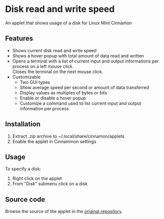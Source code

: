 # Disk read and write speed
An applet that shows usage of a disk for Linux Mint Cinnamon

## Features
* Shows current disk read and write speed
* Shows a hover popup with total amount of data read and written
* Opens a terminal with a list of current input and output informations per process on a left mouse click.  
  Closes the terminal on the next mouse click.
* Customizable
  * Two GUI types
  * Show average speed per second or amount of data transferred
  * Display values as multiples of bytes or bits  
  * Enable or disable a hover popup
  * Customize a command used to list current input and output information per process

## Installation
1. Extract .zip archive to ~/.local/share/cinnamon/applets
2. Enable the applet in Cinnammon settings

## Usage
To specify a disk:  
  
1. Right click on the applet
2. From "Disk" submenu click on a disk

## Source code
Browse the source of the applet in the [original repository](https://github.com/cardsurf/disk-read-and-write-speed).  
